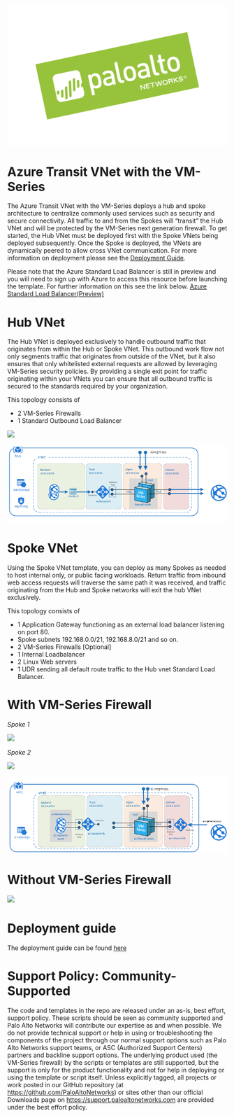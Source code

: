 

![alt_text](documentation/images/pan-logo-badge-green-dark-kick-up.png "logo")

# Azure Transit VNet with the VM-Series

The Azure Transit VNet with the VM-Series deploys a hub and spoke architecture to centralize commonly used services such as security and secure connectivity. All traffic to and from the Spokes will “transit” the Hub VNet and will be protected by the VM-Series next generation firewall. To get started, the Hub VNet must be deployed first with the Spoke VNets being deployed subsequently. Once the Spoke is deployed, the VNets are dynamically peered to allow cross VNet communication. For more information on deployment please see the [Deployment Guide](https://github.com/jpeezus/Transit-VNET/blob/master/Azure-Transit-VNET-1.0/documentation/Azure_Transit_VNet_Deployment_Guide.pdf).

Please note that the Azure Standard Load Balancer is still in preview and you will need to sign up with Azure to access this resource before launching the template. For further information on this see the link below.
[Azure Standard Load Balancer(Preview)](https://docs.microsoft.com/en-us/azure/load-balancer/load-balancer-standard-overview)


# Hub VNet
The Hub VNet is deployed exclusively to handle outbound traffic that originates from within the Hub or Spoke VNet. This outbound work flow not only segments traffic that originates from outside of the VNet, but it also ensures that only whitelisted external requests are allowed by leveraging VM-Series security policies. By providing a single exit point for traffic originating within your VNets you can ensure that all outbound traffic is secured to the standards required by your organization. 

This topology consists of
- 2 VM-Series Firewalls
- 1 Standard Outbound Load Balancer

[<img src="http://azuredeploy.net/deploybutton.png"/>](https://portal.azure.com/#create/Microsoft.Template/uri/https%3A%2F%2Fraw.githubusercontent.com%2FPaloAltoNetworks%2FAzure-Transit-VNet%2Fmaster%2FAzure-Transit-VNET-1.0%2Fazure-pan-hub%2FazureDeployInfra.json?token=AZoiWUdo2qPkcTjMXpY8_KOkrP2aBqp_ks5ahJwcwA%3D%3D)

![alt_text](documentation/images/Hub-Topology.PNG "topology")

# Spoke VNet
Using the Spoke VNet template, you can deploy as many Spokes as needed to host internal only, or public facing workloads. Return traffic from inbound web access requests will traverse the same path it was received, and traffic originating from the Hub and Spoke networks will exit the hub VNet exclusively.

This topology consists of
- 1 Application Gateway functioning as an external load balancer listening on port 80. 
- Spoke subnets 192.168.0.0/21, 192.168.8.0/21 and so on.
- 2 VM-Series Firewalls [Optional]
- 1 Internal Loadbalancer
- 2 Linux Web servers
- 1 UDR sending all default route traffic to the Hub vnet Standard Load Balancer.

# With VM-Series Firewall 
*Spoke 1*

[<img src="http://azuredeploy.net/deploybutton.png"/>](https://portal.azure.com/#create/Microsoft.Template/uri/https%3A%2F%2Fraw.githubusercontent.com%2FPaloAltoNetworks%2FAzure-Transit-VNet%2Fmaster%2FAzure-Transit-VNET-1.0%2Fazure-pan-spoke%2Fazuredeploy.json?token=AZoiWXZHIcxPcJG4iqbfyOUvHN1O8coUks5ahgGXwA%3D%3D)

*Spoke 2*

[<img src="http://azuredeploy.net/deploybutton.png"/>](https://portal.azure.com/#create/Microsoft.Template/uri/https%3A%2F%2Fraw.githubusercontent.com%2FPaloAltoNetworks%2FAzure-Transit-VNet%2Fmaster%2FAzure-Transit-VNET-1.0%2Fazure-pan-spoke%2Fazuredeploy2.json?token=AZoiWXZHIcxPcJG4iqbfyOUvHN1O8coUks5ahgGXwA%3D%3D)

![alt_text](documentation/images/Spoke-Topology.PNG "topology")

# Without VM-Series Firewall

[<img src="http://azuredeploy.net/deploybutton.png"/>](https://portal.azure.com/#create/Microsoft.Template/uri/https%3A%2F%2Fraw.githubusercontent.com%2FPaloAltoNetworks%2FAzure-Transit-VNet%2Fmaster%2FAzure-Transit-VNET-1.0%2Fazure-pan-spoke%2Fazuredeploy-no-firewall.json?token=AZoiWXZHIcxPcJG4iqbfyOUvHN1O8coUks5ahgGXwA%3D%3D)



# Deployment guide
The deployment guide can be found [here](https://github.com/jpeezus/Transit-VNET/blob/master/Azure-Transit-VNET-1.0/documentation/Azure_Transit_VNet_Deployment_Guide.pdf)


# Support Policy: Community-Supported
The code and templates in the repo are released under an as-is, best effort, support policy. These scripts should be seen as community supported and Palo Alto Networks will contribute our expertise as and when possible. We do not provide technical support or help in using or troubleshooting the components of the project through our normal support options such as Palo Alto Networks support teams, or ASC (Authorized Support Centers) partners and backline support options. The underlying product used (the VM-Series firewall) by the scripts or templates are still supported, but the support is only for the product functionality and not for help in deploying or using the template or script itself. Unless explicitly tagged, all projects or work posted in our GitHub repository (at https://github.com/PaloAltoNetworks) or sites other than our official Downloads page on https://support.paloaltonetworks.com are provided under the best effort policy.
